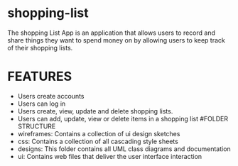 # shopping-list
The shopping List App is an application that allows users to record and share things they want to spend money on by allowing users to keep track of their shopping lists.
# FEATURES
 - Users create accounts
 - Users can log in
 - Users create, view, update and delete shopping lists. 
 - Users can add, update, view or delete items in a shopping list
 #FOLDER STRUCTURE
  - wireframes: Contains a collection of ui design sketches
  - css: Contains a collection of all cascading style sheets
  - designs: This folder contains all UML class diagrams and documentation
  - ui: Contains web files that deliver the user interface interaction